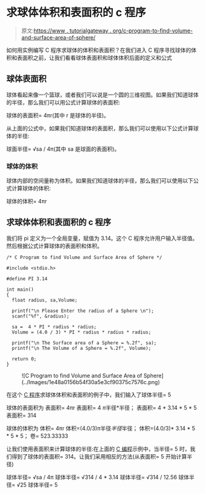 # 求球体体积和表面积的 c 程序

> 原文:[https://www . tutorialgateway . org/c-program-to-find-volume-and-surface-area-of-sphere/](https://www.tutorialgateway.org/c-program-to-find-volume-and-surface-area-of-sphere/)

如何用实例编写 C 程序求球体的体积和表面积？在我们进入 C 程序寻找球体的体积和表面积之前，让我们看看球体表面积和球体体积后面的定义和公式

## 球体表面积

球体看起来像一个篮球，或者我们可以说是一个圆的三维视图。如果我们知道球体的半径，那么我们可以用公式计算球体的表面积:

球体的表面积= 4πr(其中 r 是球体的半径)。

从上面的公式中，如果我们知道球体的表面积，那么我们可以使用以下公式计算球体的半径:

球面半径= √sa / 4π(其中 sa 是球面的表面积)。

### 球体的体积

球体内部的空间量称为体积。如果我们知道球体的半径，那么我们可以使用以下公式计算球体的体积:

球体的体积= 4πr

## 求球体体积和表面积的 c 程序

我们将 pi 定义为一个全局变量，赋值为 3.14。这个 C 程序允许用户输入半径值。然后根据公式计算球体的表面积和体积。

```
/* C Program to find Volume and Surface Area of Sphere */

#include <stdio.h>

#define PI 3.14

int main()
{
  float radius, sa,Volume;

  printf("\n Please Enter the radius of a Sphere \n");
  scanf("%f", &radius);

  sa =  4 * PI * radius * radius;
  Volume = (4.0 / 3) * PI * radius * radius * radius;

  printf("\n The Surface area of a Sphere = %.2f", sa);
  printf("\n The Volume of a Sphere = %.2f", Volume);

  return 0;
}
```

<figure class="wp-block-image">![C Program to find Volume and Surface Area of Sphere](../Images/1e48a0156b54f30a5e3cf90375c7576c.png)</figure>

在这个 [C 程序](https://www.tutorialgateway.org/c-programming-examples/)求球体体积和表面积的例子中，我们输入了球体半径= 5

球体的表面积为
表面积= 4πr
表面积= 4 *π*半径*半径；
表面积= 4 * 3.14 * 5 * 5
表面积= 314

球体的体积为
体积= 4πr
体积=(4.0/3)*π*半径*半径*半径；
体积=(4.0/3)* 3.14 * 5 * 5 * 5；
卷= 523.33333

让我们使用表面积来计算球体的半径:在上面的 [C 编程](https://www.tutorialgateway.org/c-programming/)示例中，当半径= 5 时，我们得到了球体的表面积= 314。让我们采用相反的方法(从表面积= 5 开始计算半径)

球体半径= √sa / 4π
球体半径= √314 / 4 * 3.14
球体半径= √314 / 12.56
球体半径= √25
球体半径= 5